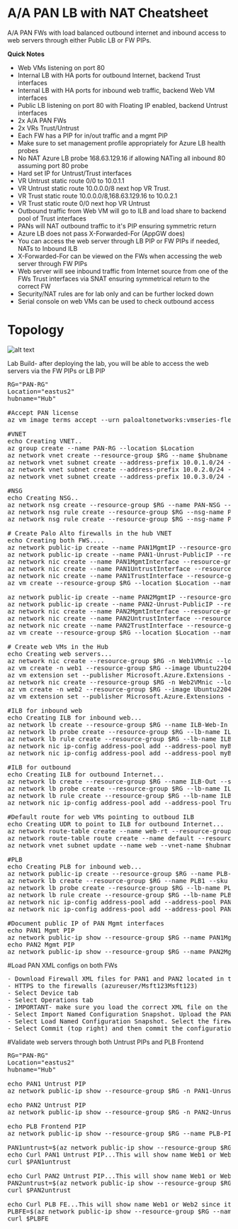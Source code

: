 # A/A PAN LB with NAT Cheatsheet
A/A PAN FWs with load balanced outbound internet and inbound access to web servers through either Public LB or FW PIPs.

**Quick Notes**
- Web VMs listening on port 80
- Internal LB with HA ports for outbound Internet, backend Trust interfaces
- Internal LB with HA ports for inbound web traffic, backend Web VM interfaces
- Public LB listening on port 80 with Floating IP enabled, backend Untrust interfaces
- 2x A/A PAN FWs
- 2x VRs Trust/Untrust
- Each FW has a PIP for in/out traffic and a mgmt PIP
- Make sure to set management profile appropriately for Azure LB health probes
- No NAT Azure LB probe 168.63.129.16 if allowing NATing all inbound 80 assuming port 80 probe 
- Hard set IP for Untrust/Trust interfaces
- VR Untrust static route 0/0 to 10.0.1.1
- VR Untrust static route 10.0.0.0/8 next hop VR Trust.
- VR Trust static route 10.0.0.0/8,168.63.129.16 to 10.0.2.1
- VR Trust static route 0/0 next hop VR Untrust
- Outbound traffic from Web VM will go to ILB and load share to backend pool of Trust interfaces
- PANs will NAT outbound traffic to it's PIP ensuring symmetric return
- Azure LB does not pass X-Forwarded-For (AppGW does)
- You can access the web server through LB PIP or FW PIPs if needed, NATs to Inbound ILB
- X-Forwarded-For can be viewed on the FWs when accessing the web server through FW PIPs
- Web server will see inbound traffic from Internet source from one of the FWs Trust interfaces via SNAT ensuring symmetrical return to the correct FW
- Security/NAT rules are for lab only and can be further locked down
- Serial console on web VMs can be used to check outbound access

# Topology
![alt text](https://github.com/jwrightazure/lab/blob/master/PAN-NAT-IN-OUT/pan-nat-in-out-topo.png)


Lab Build- after deploying the lab, you will be able to access the web servers via the FW PIPs or LB PIP
<pre lang="...">
RG="PAN-RG"
Location="eastus2"
hubname="Hub"

#Accept PAN license
az vm image terms accept --urn paloaltonetworks:vmseries-flex:byol:latest

#VNET
echo Creating VNET..
az group create --name PAN-RG --location $Location
az network vnet create --resource-group $RG --name $hubname --location $Location --address-prefixes 10.0.0.0/16 --subnet-name web --subnet-prefix 10.0.10.0/24 --output none
az network vnet subnet create --address-prefix 10.0.1.0/24 --name Untrust --resource-group $RG --vnet-name $hubname --output none
az network vnet subnet create --address-prefix 10.0.2.0/24 --name Trust --resource-group $RG --vnet-name $hubname --output none
az network vnet subnet create --address-prefix 10.0.3.0/24 --name PAN-Mgmt --resource-group $RG --vnet-name $hubname --output none

#NSG
echo Creating NSG..
az network nsg create --resource-group $RG --name PAN-NSG --location $Location --output none
az network nsg rule create --resource-group $RG --nsg-name PAN-NSG --name HTTPS --access Allow --protocol "TCP" --direction Inbound --priority 300 --source-address-prefix "*" --source-port-range "*" --destination-address-prefix "*" --destination-port-range "443" --output none
az network nsg rule create --resource-group $RG --nsg-name PAN-NSG --name HTTP --access Allow --protocol "TCP" --direction Inbound --priority 400 --source-address-prefix "*" --source-port-range "*" --destination-address-prefix "*" --destination-port-range "80" --output none

# Create Palo Alto firewalls in the hub VNET
echo Creating both FWS....
az network public-ip create --name PAN1MgmtIP --resource-group $RG --idle-timeout 30 --sku Standard --output none
az network public-ip create --name PAN1-Unrust-PublicIP --resource-group $RG --idle-timeout 30 --sku Standard --output none
az network nic create --name PAN1MgmtInterface --resource-group $RG --subnet PAN-Mgmt --vnet-name $hubname --public-ip-address PAN1MgmtIP --private-ip-address 10.0.3.4 --network-security-group PAN-NSG --output none
az network nic create --name PAN1UntrustInterface --resource-group $RG --subnet Untrust --vnet-name $hubname --private-ip-address 10.0.1.4 --ip-forwarding true --public-ip-address PAN1-Unrust-PublicIP --network-security-group PAN-NSG --output none
az network nic create --name PAN1TrustInterface --resource-group $RG --subnet Trust --vnet-name $hubname --private-ip-address 10.0.2.4 --ip-forwarding true --output none
az vm create --resource-group $RG --location $Location --name PAN1 --size Standard_D8a_v4 --nics PAN1MgmtInterface PAN1UntrustInterface PAN1TrustInterface  --image paloaltonetworks:vmseries-flex:byol:latest --admin-username azureuser --admin-password Msft123Msft123 --output none

az network public-ip create --name PAN2MgmtIP --resource-group $RG --idle-timeout 30 --sku Standard --output none
az network public-ip create --name PAN2-Unrust-PublicIP --resource-group $RG --idle-timeout 30 --sku Standard --output none
az network nic create --name PAN2MgmtInterface --resource-group $RG --subnet PAN-Mgmt --vnet-name $hubname --public-ip-address PAN2MgmtIP --private-ip-address 10.0.3.5 --network-security-group PAN-NSG --output none
az network nic create --name PAN2UntrustInterface --resource-group $RG --subnet Untrust --vnet-name $hubname --private-ip-address 10.0.1.5 --ip-forwarding true --public-ip-address PAN2-Unrust-PublicIP --network-security-group PAN-NSG --output none
az network nic create --name PAN2TrustInterface --resource-group $RG --subnet Trust --vnet-name $hubname --private-ip-address 10.0.2.5 --ip-forwarding true --output none
az vm create --resource-group $RG --location $Location --name PAN2 --size Standard_D8a_v4 --nics PAN2MgmtInterface PAN2UntrustInterface PAN2TrustInterface  --image paloaltonetworks:vmseries-flex:byol:latest --admin-username azureuser --admin-password Msft123Msft123 --output none

# Create web VMs in the Hub
echo Creating web servers...
az network nic create --resource-group $RG -n Web1VMnic --location $Location --subnet web --private-ip-address 10.0.10.4 --vnet-name $hubname --ip-forwarding true --output none
az vm create -n web1 --resource-group $RG --image Ubuntu2204 --admin-username azureuser --admin-password Msft123Msft123 --nics Web1VMnic --size Standard_D8a_v4 --output none
az vm extension set --publisher Microsoft.Azure.Extensions --version 2.0 --name CustomScript --vm-name web1 --resource-group $RG --settings '{"commandToExecute":"sudo apt-get -y update && sudo apt-get -y install nginx && sudo apt update && hostname > /var/www/html/index.html"}' --output none
az network nic create --resource-group $RG -n Web2VMnic --location $Location --subnet web --private-ip-address 10.0.10.5 --vnet-name $hubname --ip-forwarding true --output none
az vm create -n web2 --resource-group $RG --image Ubuntu2204 --admin-username azureuser --admin-password Msft123Msft123 --nics Web2VMnic --size Standard_D8a_v4 --output none
az vm extension set --publisher Microsoft.Azure.Extensions --version 2.0 --name CustomScript --vm-name web2 --resource-group $RG --settings '{"commandToExecute":"sudo apt-get -y update && sudo apt-get -y install nginx && sudo apt update && hostname > /var/www/html/index.html"}' --output none

#ILB for inbound web
echo Creating ILB for inbound web...
az network lb create --resource-group $RG --name ILB-Web-In --sku Standard --vnet-name Hub --subnet Trust --backend-pool-name myBackEndPool --frontend-ip-name myFrontEnd --private-ip-address 10.0.2.200 --output none
az network lb probe create --resource-group $RG --lb-name ILB-Web-In --name myHealthProbe --protocol tcp --port 80 --output none
az network lb rule create --resource-group $RG --lb-name ILB-Web-In --name myHTTPRule --protocol All --frontend-port 0 --backend-port 0 --frontend-ip-name myFrontEnd --backend-pool-name myBackEndPool --probe-name myHealthProbe --idle-timeout 15 --enable-tcp-reset true --output none
az network nic ip-config address-pool add --address-pool myBackendPool --ip-config-name ipconfig1 --nic-name Web1VMnic --resource-group $RG --lb-name ILB-Web-In --output none
az network nic ip-config address-pool add --address-pool myBackendPool --ip-config-name ipconfig1 --nic-name Web2VMnic --resource-group $RG --lb-name ILB-Web-In --output none

#ILB for outbound
echo Creating ILB for outbound Internet...
az network lb create --resource-group $RG --name ILB-Out --sku Standard --vnet-name Hub --subnet Trust --backend-pool-name Trust-BE --frontend-ip-name ILB-Out --private-ip-address 10.0.2.100 --output none
az network lb probe create --resource-group $RG --lb-name ILB-Out --name ILB-Out --protocol tcp --port 80 --output none
az network lb rule create --resource-group $RG --lb-name ILB-Out --name All --protocol All --frontend-port 0 --backend-port 0 --frontend-ip-name ILB-Out --backend-pool-name Trust-BE --probe-name ILB-Out --idle-timeout 15 --enable-tcp-reset true --output none
az network nic ip-config address-pool add --address-pool Trust-BE --ip-config-name ipconfig1 --nic-name PAN1TrustInterface --resource-group $RG --lb-name ILB-Out --output none

#Default route for web VMs pointing to outboud ILB
echo Creating UDR to point to ILB for outbound Internet...
az network route-table create --name web-rt --resource-group $RG --output none
az network route-table route create --name default --resource-group $RG --route-table-name web-rt --address-prefix "0.0.0.0/0" --next-hop-type VirtualAppliance --next-hop-ip-address 10.0.2.100 --output none
az network vnet subnet update --name web --vnet-name $hubname --resource-group $RG --route-table web-rt --output none

#PLB
echo Creating PLB for inbound web...
az network public-ip create --resource-group $RG --name PLB-PIP1 --sku Standard --zone 1 --output none
az network lb create --resource-group $RG --name PLB1 --sku Standard --public-ip-address PLB-PIP1 --frontend-ip-name PAN-Untrust-FE --backend-pool-name PAN-Untrust --output none
az network lb probe create --resource-group $RG --lb-name PLB1 --name myHealthProbe --protocol tcp --port 80 --output none
az network lb rule create --resource-group $RG --lb-name PLB1 --name myHTTPRule --protocol tcp --frontend-port 80 --backend-port 80 --frontend-ip-name PAN-Untrust-FE --backend-pool-name PAN-Untrust --probe-name myHealthProbe --disable-outbound-snat true --idle-timeout 15 --enable-tcp-reset true --enable-floating-ip true --output none
az network nic ip-config address-pool add --address-pool PAN-Untrust --ip-config-name ipconfig1 --nic-name PAN1UntrustInterface --resource-group $RG --lb-name PLB1 --output none
az network nic ip-config address-pool add --address-pool PAN-Untrust --ip-config-name ipconfig1 --nic-name PAN2UntrustInterface --resource-group $RG --lb-name PLB1 --output none

#Document public IP of PAN Mgmt interfaces
echo PAN1 Mgmt PIP
az network public-ip show --resource-group $RG --name PAN1MgmtIP --query [ipAddress] --output tsv
echo PAN2 Mgmt PIP
az network public-ip show --resource-group $RG --name PAN2MgmtIP --query [ipAddress] --output tsv
</pre>


#Load PAN XML configs on both FWs
<pre lang="...">
- Download Firewall XML files for PAN1 and PAN2 located in this repo: 
- HTTPS to the firewalls (azureuser/Msft123Msft123)
- Select Device tab
- Select Operations tab
- IMPORTANT- make sure you load the correct XML file on the correct firewall
- Select Import Named Configuration Snapshot. Upload the PAN-NAT-FINAL-FW1 and PAN-NAT-FINAL-FW2.
- Select Load Named Configuration Snapshot. Select the firewall XML you previously uploaded.
- Select Commit (top right) and then commit the configuration
</pre>

#Validate web servers through both Untrust PIPs and PLB Frontend
<pre lang="...">
RG="PAN-RG"
Location="eastus2"
hubname="Hub"

echo PAN1 Untrust PIP
az network public-ip show --resource-group $RG -n PAN1-Unrust-PublicIP --query "{address: ipAddress}" --output table

echo PAN2 Untrust PIP
az network public-ip show --resource-group $RG -n PAN2-Unrust-PublicIP --query "{address: ipAddress}" --output table

echo PLB Frontend PIP
az network public-ip show --resource-group $RG --name PLB-PIP1 --query [ipAddress] --output table

PAN1untrust=$(az network public-ip show --resource-group $RG -n PAN1-Unrust-PublicIP --query "{address: ipAddress}" --output tsv)
echo Curl PAN1 Untrust PIP...This will show name Web1 or Web2 since it is load balanced.
curl $PAN1untrust

echo Curl PAN2 Untrust PIP...This will show name Web1 or Web2 since it is load balanced.
PAN2untrust=$(az network public-ip show --resource-group $RG -n PAN2-Unrust-PublicIP --query "{address: ipAddress}" --output tsv)
curl $PAN2untrust

echo Curl PLB FE...This will show name Web1 or Web2 since it is load balanced.
PLBFE=$(az network public-ip show --resource-group $RG --name PLB-PIP1 --query [ipAddress] --output tsv)
curl $PLBFE
</pre>

